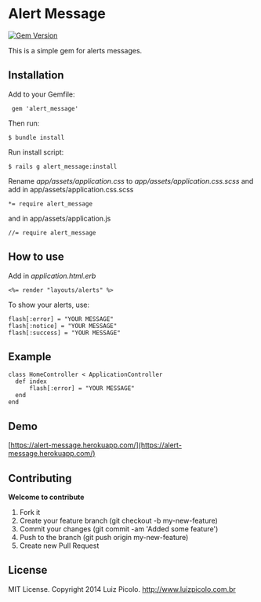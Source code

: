 # Alert Message

[![Gem Version](https://badge.fury.io/rb/alert_message.svg)](http://badge.fury.io/rb/alert_message)

This is a simple gem for alerts messages.

## Installation

Add to your Gemfile:

     gem 'alert_message'

Then run:

    $ bundle install

Run install script:

    $ rails g alert_message:install

Rename *app/assets/application.css* to *app/assets/application.css.scss* and add in app/assets/application.css.scss

    *= require alert_message

and in app/assets/application.js

    //= require alert_message

## How to use

Add in *application.html.erb*

    <%= render "layouts/alerts" %>

To show your alerts, use:

    flash[:error] = "YOUR MESSAGE"
    flash[:notice] = "YOUR MESSAGE"
    flash[:success] = "YOUR MESSAGE"

## Example

    class HomeController < ApplicationController
      def index
          flash[:error] = "YOUR MESSAGE"  
      end
    end

## Demo

[https://alert-message.herokuapp.com/](https://alert-message.herokuapp.com/)


## Contributing

**Welcome to contribute**

1. Fork it
2. Create your feature branch (git checkout -b my-new-feature)
3. Commit your changes (git commit -am 'Added some feature')
4. Push to the branch (git push origin my-new-feature)
5. Create new Pull Request


## License

MIT License. Copyright 2014 Luiz Picolo. http://www.luizpicolo.com.br
